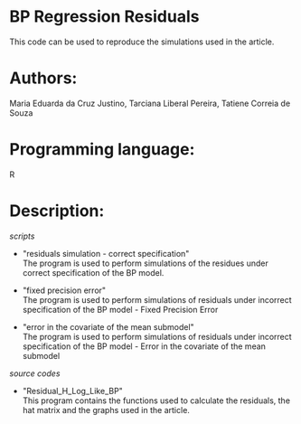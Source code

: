 # BP Regression Residuals

This code can be used to reproduce the simulations used in the article.

# Authors:
Maria Eduarda da Cruz Justino, Tarciana Liberal Pereira, Tatiene Correia de Souza

# Programming language:
R

# Description:
*scripts*
* "residuals simulation - correct specification" <br>
  The program is used to perform simulations of the residues under correct specification of the BP model.

* "fixed precision error" <br>
The program is used to perform simulations of residuals under incorrect specification of the BP model - Fixed Precision Error

* "error in the covariate of the mean submodel" <br>
The program is used to perform simulations of residuals under incorrect specification of the BP model - Error in the covariate of the mean submodel

*source codes*
* "Residual_H_Log_Like_BP" <br>
  This program contains the functions used to calculate the residuals, the hat matrix and the graphs used in the article.
